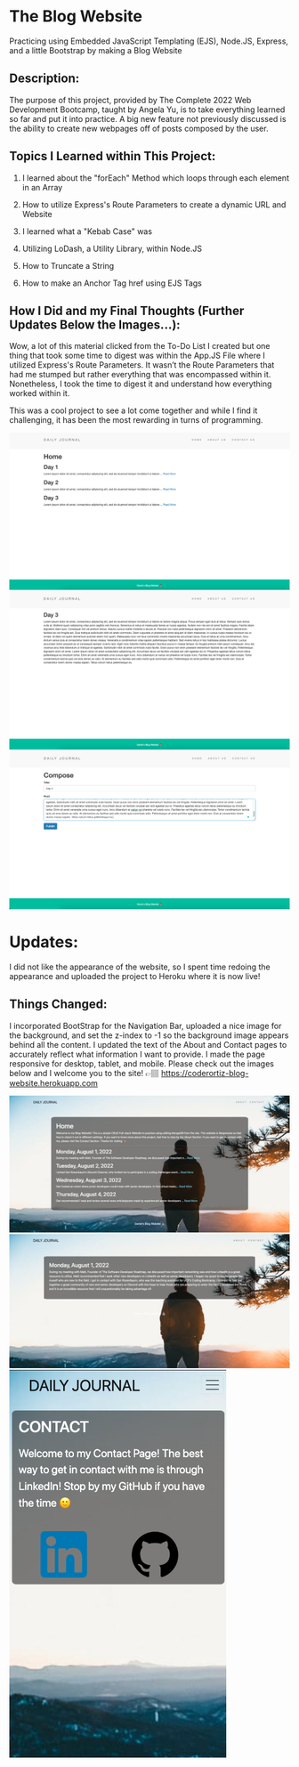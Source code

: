# The Blog Website

Practicing using Embedded JavaScript Templating (EJS), Node.JS, Express, and a little Bootstrap by making a Blog Website

## Description:

The purpose of this project, provided by The Complete 2022 Web Development Bootcamp, taught by Angela Yu, is to take everything learned so far and put it into practice. A big new feature not previously discussed is the ability to create new webpages off of posts composed by the user.

## Topics I Learned within This Project:

1. I learned about the "forEach" Method which loops through each element in an Array

2. How to utilize Express's Route Parameters to create a dynamic URL and Website

3. I learned what a "Kebab Case" was

4. Utilizing LoDash, a Utility Library, within Node.JS

5. How to Truncate a String

6. How to make an Anchor Tag href using EJS Tags

## How I Did and my Final Thoughts (Further Updates Below the Images...):

Wow, a lot of this material clicked from the To-Do List I created but one thing that took some time to digest was within the App.JS File where I utilized Express's Route Parameters. It wasn’t the Route Parameters that had me stumped but rather everything that was encompassed within it. Nonetheless, I took the time to digest it and understand how everything worked within it.

This was a cool project to see a lot come together and while I find it challenging, it has been the most rewarding in turns of programming.

![webpage snapshot](/images/home_page.png)
![webpage snapshot](/images/post_example.png)
![webpage snapshot](/images/composing_a_post.png)

# Updates:

I did not like the appearance of the website, so I spent time redoing the appearance and uploaded the project to Heroku where it is now live!

## Things Changed:

I incorporated BootStrap for the Navigation Bar, uploaded a nice image for the background, and set the z-index to -1 so the background image appears behind all the content. I updated the text of the About and Contact pages to accurately reflect what information I want to provide. I made the page responsive for desktop, tablet, and mobile. Please check out the images below and I welcome you to the site! 👉🏽 https://coderortiz-blog-website.herokuapp.com 

![webpage snapshot](/images/home_page2.png)
![webpage snapshot](/images/post_example2.png)
![webpage snapshot](/images/mobile.png)